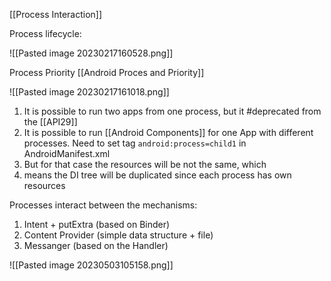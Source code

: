 
[[Process Interaction]]


Process lifecycle:

![[Pasted image 20230217160528.png]]

Process Priority [[Android Proces and Priority]]

![[Pasted image 20230217161018.png]]

1. It is possible to run two apps from one process, but it #deprecated from the [[API29]] 
2. It is possible to run  [[Android Components]] for one App with different processes. Need to set tag `android:process=child1` in AndroidManifest.xml 
3. But for that case the resources will be not the same, which 
4. means the DI tree will be duplicated since each process has own resources

Processes interact between the mechanisms:
1. Intent + putExtra (based on Binder)
2. Content Provider (simple data structure + file)
3. Messanger (based on the Handler)

![[Pasted image 20230503105158.png]]
